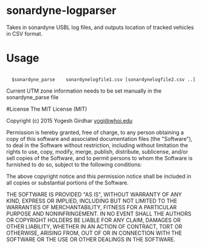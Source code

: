 # sonardyne-logparser
Takes in sonardyne USBL log files, and outputs location of tracked vehicles in CSV format.


# Usage
<code>
  $sonardyne_parse <UTM zone number> <UTM zone letter> <output.csv> sonardynelogfile1.csv [sonardynelogfile2.csv ..]
</code>


Current UTM zone information needs to be set manually in the sonardyne_parse file

#License
The MIT License (MIT)

Copyright (c) 2015 Yogesh Girdhar <yogi@whoi.edu>

Permission is hereby granted, free of charge, to any person obtaining a copy
of this software and associated documentation files (the "Software"), to deal
in the Software without restriction, including without limitation the rights
to use, copy, modify, merge, publish, distribute, sublicense, and/or sell
copies of the Software, and to permit persons to whom the Software is
furnished to do so, subject to the following conditions:

The above copyright notice and this permission notice shall be included in all
copies or substantial portions of the Software.

THE SOFTWARE IS PROVIDED "AS IS", WITHOUT WARRANTY OF ANY KIND, EXPRESS OR
IMPLIED, INCLUDING BUT NOT LIMITED TO THE WARRANTIES OF MERCHANTABILITY,
FITNESS FOR A PARTICULAR PURPOSE AND NONINFRINGEMENT. IN NO EVENT SHALL THE
AUTHORS OR COPYRIGHT HOLDERS BE LIABLE FOR ANY CLAIM, DAMAGES OR OTHER
LIABILITY, WHETHER IN AN ACTION OF CONTRACT, TORT OR OTHERWISE, ARISING FROM,
OUT OF OR IN CONNECTION WITH THE SOFTWARE OR THE USE OR OTHER DEALINGS IN THE
SOFTWARE.

